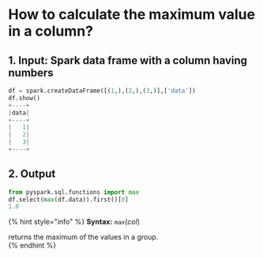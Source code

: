 # How to calculate the maximum value in a column?



## 

## 1.  Input:  Spark data frame with a column having numbers

```python
df = spark.createDataFrame([(1,),(2,),(3,)],['data'])
df.show()
+----+
|data|
+----+
|   1|
|   2|
|   3|
+----+
```

## 2.  Output

```python
from pyspark.sql.functions import max
df.select(max(df.data)).first()[0]
1.0
```

{% hint style="info" %}
**Syntax:**   `max`\(_col_\)

returns the maximum of the values in a group.      
{% endhint %}

